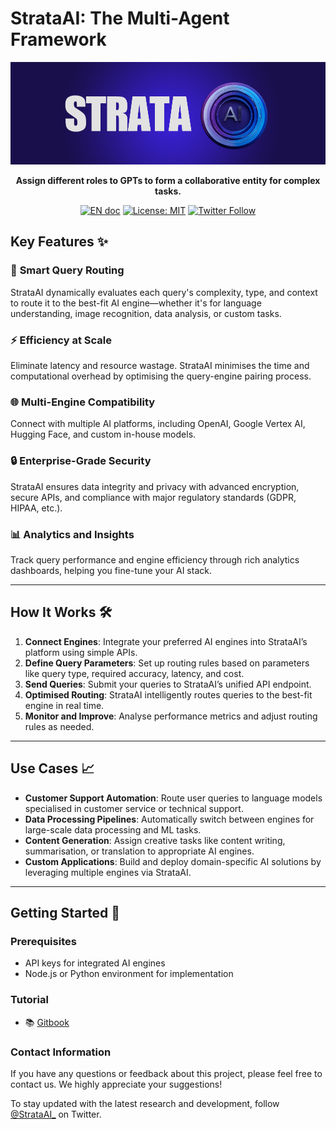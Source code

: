 
# StrataAI: The Multi-Agent Framework

<p align="center">
<a href=""><img src="docs/resources/020.png" alt="StrataAI logo: Enable GPT to work in a software company, collaborating to tackle more complex tasks." width="1000px"></a>
</p>

<p align="center">
<b>Assign different roles to GPTs to form a collaborative entity for complex tasks.</b>
</p>

<p align="center">
<a href="README.md"><img src="https://img.shields.io/badge/document-English-blue.svg" alt="EN doc"></a>
<a href="https://opensource.org/licenses/MIT"><img src="https://img.shields.io/badge/License-MIT-blue.svg" alt="License: MIT"></a>
<a href="https://twitter.com/strataainet"><img src="https://img.shields.io/twitter/follow/StrataAI?style=social" alt="Twitter Follow"></a>
</p>


## Key Features ✨  

### 🚦 **Smart Query Routing**  
StrataAI dynamically evaluates each query's complexity, type, and context to route it to the best-fit AI engine—whether it's for language understanding, image recognition, data analysis, or custom tasks.  

### ⚡ **Efficiency at Scale**  
Eliminate latency and resource wastage. StrataAI minimises the time and computational overhead by optimising the query-engine pairing process.  

### 🌐 **Multi-Engine Compatibility**  
Connect with multiple AI platforms, including OpenAI, Google Vertex AI, Hugging Face, and custom in-house models.  

### 🔒 **Enterprise-Grade Security**  
StrataAI ensures data integrity and privacy with advanced encryption, secure APIs, and compliance with major regulatory standards (GDPR, HIPAA, etc.).  

### 📊 **Analytics and Insights**  
Track query performance and engine efficiency through rich analytics dashboards, helping you fine-tune your AI stack.  

---

## How It Works 🛠️  

1. **Connect Engines**: Integrate your preferred AI engines into StrataAI’s platform using simple APIs.  
2. **Define Query Parameters**: Set up routing rules based on parameters like query type, required accuracy, latency, and cost.  
3. **Send Queries**: Submit your queries to StrataAI’s unified API endpoint.  
4. **Optimised Routing**: StrataAI intelligently routes queries to the best-fit engine in real time.  
5. **Monitor and Improve**: Analyse performance metrics and adjust routing rules as needed.  

---

## Use Cases 📈  

- **Customer Support Automation**: Route user queries to language models specialised in customer service or technical support.  
- **Data Processing Pipelines**: Automatically switch between engines for large-scale data processing and ML tasks.  
- **Content Generation**: Assign creative tasks like content writing, summarisation, or translation to appropriate AI engines.  
- **Custom Applications**: Build and deploy domain-specific AI solutions by leveraging multiple engines via StrataAI.  

---

## Getting Started 🚀  

### Prerequisites  
- API keys for integrated AI engines  
- Node.js or Python environment for implementation  


### Tutorial
- 📚 [Gitbook](https://strata-ai.gitbook.io/strata-ai)  

### Contact Information

If you have any questions or feedback about this project, please feel free to contact us. We highly appreciate your suggestions!

To stay updated with the latest research and development, follow [@StrataAI_](https://twitter.com/strataainet) on Twitter. 
